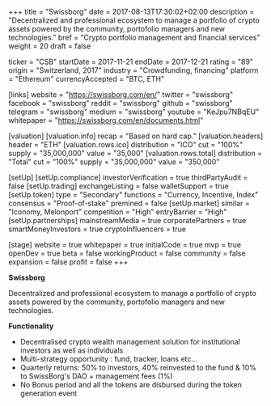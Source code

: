 +++
title = "Swissborg"
date = 2017-08-13T17:30:02+02:00
description = "Decentralized and professional ecosystem to manage a portfolio of crypto assets powered by the community, portofolio managers and new technologies."
bref = "Crypto portfolio management and financial services"
weight = 20
draft = false

ticker = "CSB"
startDate = 2017-11-21
endDate = 2017-12-21
rating = "89"
origin = "Switzerland, 2017"
industry = "Crowdfunding, financing"
platform = "Ethereum"
currencyAccepted = "BTC, ETH"

[links]
  website = "https://swissborg.com/en/"
  twitter = "swissborg"
  facebook = "swissborg"
  reddit = "swissborg"
  github = "swissborg"
  telegram = "swissborg"
  medium = "swissborg"
  youtube = "KeJpu7NBqEU"
  whitepaper = "https://swissborg.com/en/documents.html"

[valuation]
  [valuation.info]
    recap = "Based on hard cap."
  [valuation.headers]
    header = "ETH"
    [valuation.rows.ico]
      distribution = "ICO"
      cut = "100%"
      supply = "35,000,000"
      value = "35,000"
    [valuation.rows.total]
      distribution = "Total"
      cut = "100%"
      supply = "35,000,000"
      value = "350,000"

[setUp]
  [setUp.compliance]
    investorVerification = true
    thirdPartyAudit = false
  [setUp.trading]
    exchangeListing = false
    walletSupport = true
  [setUp.token]
    type = "Secondary"
    functions = "Currency, Incentive, Index"
    consensus = "Proof-of-stake"
    premined = false
  [setUp.market]
    similar = "Iconomy, Melonport"
    competition = "High"
    entryBarrier = "High"
  [setUp.partnerships]
    mainstreamMedia = true
    corporatePartners = true
    smartMoneyInvestors = true
    cryptoInfluencers = true

[stage]
  website = true
  whitepaper = true
  initialCode = true
  mvp = true
  openDev = true
  beta = false
  workingProduct = false
  community = false
  expansion = false
  profit = false
+++

**Swissborg**

Decentralized and professional ecosystem to manage a portfolio of crypto assets powered by the community, portofolio managers and new technologies.

**Functionality**

* Decentralised crypto wealth management solution for institutional investors as well as individuals
* Multi-strategy opportunity : fund, tracker, loans etc...
* Quarterly returns: 50% to investors, 40% reinvested to the fund & 10% to SwissBorg's DAO + management fees (1%)
* No Bonus period and all the tokens are disbursed during the token generation event
